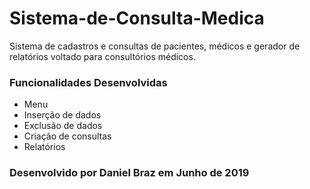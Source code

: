 # Sistema-de-Consulta-Medica
 Sistema de cadastros e consultas de pacientes, médicos e gerador de relatórios voltado para consultórios médicos.
 
### Funcionalidades Desenvolvidas
* Menu
* Inserção de dados
* Exclusão de dados
* Criação de consultas
* Relatórios

### Desenvolvido por Daniel Braz em Junho de 2019
